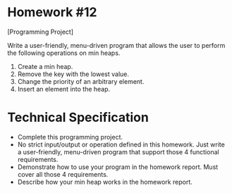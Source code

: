 # Homework #12

[Programming Project]

Write a user-friendly, menu-driven program that allows the user to perform the following operations on min heaps.

1. Create a min heap.
2. Remove the key with the lowest value.
3. Change the priority of an arbitrary element.
4. Insert an element into the heap.

# Technical Specification

* Complete this programming project.
* No strict input/output or operation defined in this homework. Just write a user-friendly, menu-driven program that
  support those 4 functional requirements.
* Demonstrate how to use your program in the homework report. Must cover all those 4 requirements.
* Describe how your min heap works in the homework report.
